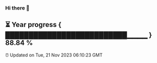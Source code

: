 ### Hi there 👋
⏳ Year progress { ██████████████████████████▁▁▁▁ } 88.84 %
---
⏰ Updated on Tue, 21 Nov 2023 06:10:23 GMT

